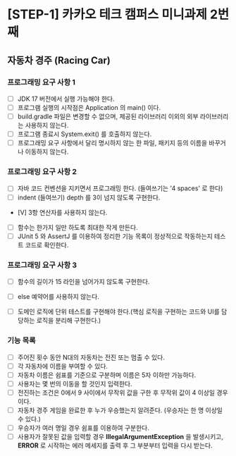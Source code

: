 # [STEP-1] 카카오 테크 캠퍼스 미니과제 2번째 

## 자동차 경주 (Racing Car)


### 프로그래밍 요구 사항 1
- [ ] JDK 17 버전에서 실행 가능해야 한다.
- [ ] 프로그램 실행의 시작점은 Application 의 main() 이다.
- [ ] build.gradle 파일은 변경할 수 없으며, 제공된 라이브러리 이외의 외부 라이브러리는 사용하지 않는다.
- [ ] 프로그램 종료시 System.exit() 를 호출하지 않는다.
- [ ] 프로그래밍 요구 사항에서 달리 명시하지 않는 한 파일, 패키지 등의 이름을 바꾸거나 이동하지 않는다.

### 프로그래밍 요구 사항 2
- [ ] 자바 코드 컨벤션을 지키면서 프로그래밍 한다. (들여쓰기는 '4 spaces' 로 한다)
- [ ] indent (들여쓰기) depth 를 3이 넘지 않도록 구현한다.
- [V] 3항 연산자를 사용하지 않는다.
- [ ] 함수는 한가지 일만 하도록 최대한 작게 만든다.
- [ ] JUnit 5 와 AssertJ 를 이용하여 정리한 기능 목록이 정상적으로 작동하는지 테스트 코드로 확인한다.

### 프로그래밍 요구 사항 3
- [ ] 함수의 길이가 15 라인을 넘어가지 않도록 구현한다.
- [ ] else 예약어를 사용하지 않는다.
- [ ] 도메인 로직에 단위 테스트를 구현해야 한다.(핵심 로직을 구현하는 코드와 UI를 담당하는 로직을 분리해 구현한다.)


### 기능 목록
- [ ] 주어진 횟수 동안 N대의 자동차는 전진 또는 멈출 수 있다.
- [ ] 각 자동차에 이름을 부여할 수 있다.
- [ ] 자동차 이름은 쉼표를 기준으로 구분하며 이름은 5자 이하만 가능하다.
- [ ] 사용자는 몇 번의 이동을 할 것인지 입력한다.
- [ ] 전진하는 조건은 0에서 9 사이에서 무작위 값을 구한 후 무작위 값이 4 이상일 경우이다.
- [ ] 자동차 경주 게임을 완료한 후 누가 우승했는지 알려준다. (우승자는 한 명 이상일 수 있다.)
- [ ] 우승자가 여러 명일 경우 쉼표를 이용하여 구분한다.
- [ ] 사용자가 잘못된 값을 입력할 경우 **IllegalArgumentException** 을 발생시키고, **ERROR** 로 시작하는 에러 메세지를 출력 후 그 부분부터 입력을 다시 받는다.  